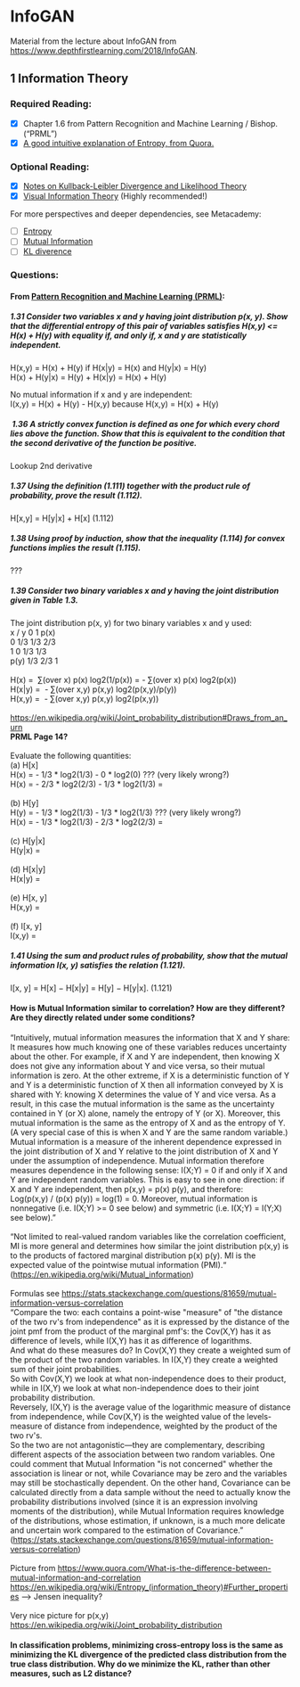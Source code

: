 # InfoGAN
Material from the lecture about InfoGAN from https://www.depthfirstlearning.com/2018/InfoGAN.

## 1 Information Theory

### Required Reading:
- [x] Chapter 1.6 from Pattern Recognition and Machine Learning / Bishop. (“PRML”)
- [x] [A good intuitive explanation of Entropy, from Quora.](https://www.quora.com/What-is-an-intuitive-explanation-of-the-concept-of-entropy-in-information-theory/answer/Peter-Gribble)

### Optional Reading:
- [x] [Notes on Kullback-Leibler Divergence and Likelihood Theory](https://arxiv.org/pdf/1404.2000.pdf)
- [x] [Visual Information Theory](https://colah.github.io/posts/2015-09-Visual-Information/) (Highly recommended!)<br>

For more perspectives and deeper dependencies, see Metacademy:
- [ ] [Entropy](https://metacademy.org/graphs/concepts/entropy)
- [ ] [Mutual Information](https://metacademy.org/graphs/concepts/mutual_information)
- [ ] [KL diverence](https://metacademy.org/graphs/concepts/kl_divergence)

### Questions:
#### From [Pattern Recognition and Machine Learning (PRML)](http://users.isr.ist.utl.pt/~wurmd/Livros/school/Bishop%20-%20Pattern%20Recognition%20And%20Machine%20Learning%20-%20Springer%20%202006.pdf):
##### 1.31 Consider two variables x and y having joint distribution p(x, y). Show that the differential entropy of this pair of variables satisfies H(x,y) <= H(x) + H(y) with equality if, and only if, x and y are statistically independent.

H(x,y) = H(x) + H(y) if H(x|y) = H(x) and H(y|x) = H(y)\
H(x) + H(y|x) = H(y) + H(x|y) = H(x) + H(y)

No mutual information if x and y are independent:\
I(x,y) = H(x) + H(y) - H(x,y) because H(x,y) = H(x) + H(y)


#####  1.36 A strictly convex function is defined as one for which every chord lies above the function. Show that this is equivalent to the condition that the second derivative of the function be positive.
Lookup 2nd derivative


##### 1.37 Using the definition (1.111) together with the product rule of probability, prove the result (1.112).
H[x,y] = H[y|x] + H[x] (1.112)


##### 1.38 Using proof by induction, show that the inequality (1.114) for convex functions implies the result (1.115).
???


##### 1.39 Consider two binary variables x and y having the joint distribution given in Table 1.3.
The joint distribution p(x, y) for two binary variables x and y used:<br>
x / y	0	1	p(x)<br>
0	1/3	1/3	2/3<br>
1	0	1/3	1/3<br>
p(y)	1/3	2/3	1<br>
<br>
H(x) =  ∑(over x) p(x) log2(1/p(x)) = - ∑(over x) p(x) log2(p(x))<br>
H(x|y) =  - ∑(over x,y) p(x,y) log2(p(x,y)/p(y))<br>
H(x,y) =  - ∑(over x,y) p(x,y) log2(p(x,y))<br>
<br>
https://en.wikipedia.org/wiki/Joint_probability_distribution#Draws_from_an_urn<br>
**PRML Page 14?**<br>
<br>
Evaluate the following quantities:<br>
(a) H[x]<br>
H(x) = - 1/3 * log2(1/3) - 0 * log2(0) ??? (very likely wrong?)<br>
H(x) = - 2/3 * log2(2/3) - 1/3 * log2(1/3) =<br>
 <br>
(b) H[y]<br>
H(y) = - 1/3 * log2(1/3) - 1/3 * log2(1/3) ??? (very likely wrong?)<br>
H(x) = - 1/3 * log2(1/3) - 2/3 * log2(2/3) =<br>
<br>
(c) H[y|x]<br>
H(y|x) =<br>
<br>
(d) H[x|y]<br>
H(x|y) =<br>
<br>
(e) H[x, y]<br>
H(x,y) =<br>
<br>
(f) I[x, y]<br>
I(x,y) =
##### 1.41 Using the sum and product rules of probability, show that the mutual information I(x, y) satisfies the relation (1.121).<br>
I[x, y] = H[x] − H[x|y] = H[y] − H[y|x]. (1.121)
#### How is Mutual Information similar to correlation? How are they different? Are they directly related under some conditions?
“Intuitively, mutual information measures the information that X and Y share: It measures how much knowing one of these variables reduces uncertainty about the other. For example, if X and Y are independent, then knowing X does not give any information about Y and vice versa, so their mutual information is zero. At the other extreme, if X is a deterministic function of Y and Y is a deterministic function of X then all information conveyed by X is shared with Y: knowing X determines the value of Y and vice versa. As a result, in this case the mutual information is the same as the uncertainty contained in Y (or X) alone, namely the entropy of Y (or X). Moreover, this mutual information is the same as the entropy of X and as the entropy of Y. (A very special case of this is when X and Y are the same random variable.)<br>
Mutual information is a measure of the inherent dependence expressed in the joint distribution of X and Y relative to the joint distribution of X and Y under the assumption of independence. Mutual information therefore measures dependence in the following sense: I(X;Y) = 0 if and only if X and Y are independent random variables. This is easy to see in one direction: if X and Y are independent, then p(x,y) = p(x) p(y), and therefore:<br>
Log(p(x,y) / (p(x) p(y)) = log(1) = 0. Moreover, mutual information is nonnegative (i.e. I(X;Y) >= 0 see below) and symmetric (i.e. I(X;Y) = I(Y;X) see below).”<br>
<br>
“Not limited to real-valued random variables like the correlation coefficient, MI is more general and determines how similar the joint distribution p(x,y) is to the products of factored marginal distribution p(x) p(y). MI is the expected value of the pointwise mutual information (PMI).“ 
(https://en.wikipedia.org/wiki/Mutual_information)<br>
<br>
Formulas see https://stats.stackexchange.com/questions/81659/mutual-information-versus-correlation<br>
“Compare the two: each contains a point-wise "measure" of "the distance of the two rv's from independence" as it is expressed by the distance of the joint pmf from the product of the marginal pmf's: the Cov(X,Y) has it as difference of levels, while I(X,Y) has it as difference of logarithms.<br>
And what do these measures do? In Cov(X,Y) they create a weighted sum of the product of the two random variables. In I(X,Y) they create a weighted sum of their joint probabilities.<br>
So with Cov(X,Y) we look at what non-independence does to their product, while in I(X,Y) we look at what non-independence does to their joint probability distribution.<br>
Reversely, I(X,Y) is the average value of the logarithmic measure of distance from independence, while Cov(X,Y) is the weighted value of the levels-measure of distance from independence, weighted by the product of the two rv's.<br>
So the two are not antagonistic—they are complementary, describing different aspects of the association between two random variables. One could comment that Mutual Information "is not concerned" whether the association is linear or not, while Covariance may be zero and the variables may still be stochastically dependent. On the other hand, Covariance can be calculated directly from a data sample without the need to actually know the probability distributions involved (since it is an expression involving moments of the distribution), while Mutual Information requires knowledge of the distributions, whose estimation, if unknown, is a much more delicate and uncertain work compared to the estimation of Covariance.” 
(https://stats.stackexchange.com/questions/81659/mutual-information-versus-correlation)<br>
<br>
Picture from https://www.quora.com/What-is-the-difference-between-mutual-information-and-correlation
<br>
https://en.wikipedia.org/wiki/Entropy_(information_theory)#Further_properties --> Jensen inequality?<br>
 <br>
Very nice picture for p(x,y) https://en.wikipedia.org/wiki/Joint_probability_distribution
####  In classification problems, minimizing cross-entropy loss is the same as minimizing the KL divergence of the predicted class distribution from the true class distribution. Why do we minimize the KL, rather than other measures, such as L2 distance?<br>
